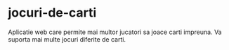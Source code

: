 # jocuri-de-carti
Aplicatie web care permite mai multor jucatori sa joace carti impreuna. Va suporta mai multe jocuri diferite de carti.
